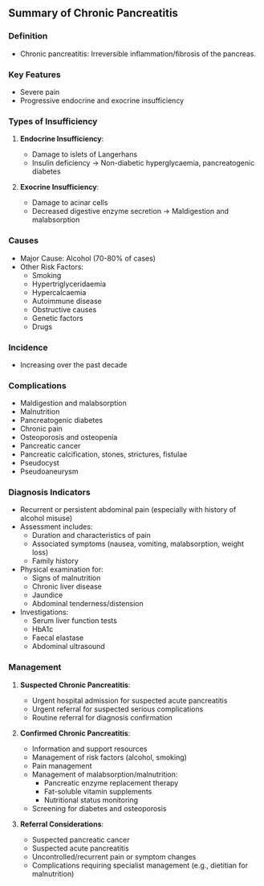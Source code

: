 ## Summary of Chronic Pancreatitis

### Definition
- Chronic pancreatitis: Irreversible inflammation/fibrosis of the pancreas.

### Key Features
- Severe pain
- Progressive endocrine and exocrine insufficiency

### Types of Insufficiency
1. **Endocrine Insufficiency**:
   - Damage to islets of Langerhans
   - Insulin deficiency → Non-diabetic hyperglycaemia, pancreatogenic diabetes

2. **Exocrine Insufficiency**:
   - Damage to acinar cells
   - Decreased digestive enzyme secretion → Maldigestion and malabsorption

### Causes
- Major Cause: Alcohol (70-80% of cases)
- Other Risk Factors:
  - Smoking
  - Hypertriglyceridaemia
  - Hypercalcaemia
  - Autoimmune disease
  - Obstructive causes
  - Genetic factors
  - Drugs

### Incidence
- Increasing over the past decade

### Complications
- Maldigestion and malabsorption
- Malnutrition
- Pancreatogenic diabetes
- Chronic pain
- Osteoporosis and osteopenia
- Pancreatic cancer
- Pancreatic calcification, stones, strictures, fistulae
- Pseudocyst
- Pseudoaneurysm

### Diagnosis Indicators
- Recurrent or persistent abdominal pain (especially with history of alcohol misuse)
- Assessment includes:
  - Duration and characteristics of pain
  - Associated symptoms (nausea, vomiting, malabsorption, weight loss)
  - Family history
- Physical examination for:
  - Signs of malnutrition
  - Chronic liver disease
  - Jaundice
  - Abdominal tenderness/distension
- Investigations:
  - Serum liver function tests
  - HbA1c
  - Faecal elastase
  - Abdominal ultrasound

### Management
1. **Suspected Chronic Pancreatitis**:
   - Urgent hospital admission for suspected acute pancreatitis
   - Urgent referral for suspected serious complications
   - Routine referral for diagnosis confirmation

2. **Confirmed Chronic Pancreatitis**:
   - Information and support resources
   - Management of risk factors (alcohol, smoking)
   - Pain management
   - Management of malabsorption/malnutrition:
     - Pancreatic enzyme replacement therapy
     - Fat-soluble vitamin supplements
     - Nutritional status monitoring
   - Screening for diabetes and osteoporosis

3. **Referral Considerations**:
   - Suspected pancreatic cancer
   - Suspected acute pancreatitis
   - Uncontrolled/recurrent pain or symptom changes
   - Complications requiring specialist management (e.g., dietitian for malnutrition)